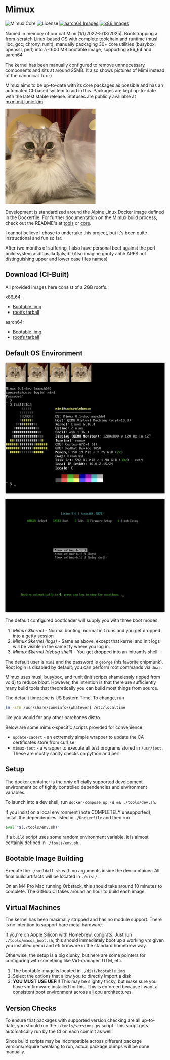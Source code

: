 # Mimux


![Mimux Core](https://img.shields.io/endpoint?url=https%3A%2F%2Fmxm.mit.junic.kim%2Fbadge)
![License](https://img.shields.io/github/license/junikimm717/lfs)
[![aarch64 Images](https://github.com/junikimm717/lfs/actions/workflows/build_aarch64.yml/badge.svg)](https://github.com/junikimm717/lfs/actions/workflows/build_aarch64.yml)
[![x86 Images](https://github.com/junikimm717/lfs/actions/workflows/build_x86.yml/badge.svg)](https://github.com/junikimm717/lfs/actions/workflows/build_x86.yml)

Named in memory of our cat Mimi (1/1/2022-5/13/2025). Bootstrapping a
from-scratch Linux-based OS with complete toolchain and runtime (musl libc, gcc,
chrony, runit), manually packaging 30+ core utilities (busybox, openssl, perl)
into a <600 MB bootable image, supporting x86_64 and aarch64.

The kernel has been manually configured to remove unnnecessary components and
sits at around 25MB. It also shows pictures of Mimi instead of the canonical Tux
:)

Mimux aims to be up-to-date with its core packages as possible and has an
automated CI-based system to aid in this. Packages are kept up-to-date with the latest
stable release. Statuses are publicly available at
[mxm.mit.junic.kim](https://mxm.mit.junic.kim)

![Mimi](./mimi.jpg)

Development is standardized around the Alpine Linux Docker image defined in the
Dockerfile. For further documentation on the Mimux build process, check out the
README's at [tools](./tools/) or [core](./core/).

I cannot believe I chose to undertake this project, but it's been quite
instructional and fun so far.

After two months of suffering, I also have personal beef against the perl build
system asdlfjas;lkdfjals;df (Also imagine goofy ahhh APFS not distinguishing
upper and lower case files names)

## Download (CI-Built)

All provided images here consist of a 2GB rootfs.

x86_64:

- [Bootable .img](https://github.com/junikimm717/lfs/releases/download/images/bootable-x86_64.img.gz)
- [rootfs tarball](https://github.com/junikimm717/lfs/releases/download/images/rootfs-x86_64.tar.gz)

aarch64:

- [Bootable .img](https://github.com/junikimm717/lfs/releases/download/images-aarch64/bootable-aarch64.img.gz)
- [rootfs tarball](https://github.com/junikimm717/lfs/releases/download/images-aarch64/rootfs-aarch64.tar.gz)

## Default OS Environment

![login and fastfetch](./fastfetch.png)

![bootloader screen](./limine.png)

The default configured bootloader will supply you with three boot modes:

1. *Mimux \$kernel* - Normal booting, normal init runs and you get dropped into a
   getty session
2. *Mimux \$kernel (logs)* - Same as above, except that kernel and init logs
   will be visible in the same tty where you log in.
3. *Mimux \$kernel (debug shell)* - You get dropped into an initramfs shell.

The default user is `mimi` and the password is `george` (his favorite chipmunk).
Root login is disabled by default; you can perform root commands via `doas`.

Mimux uses musl, busybox, and runit (init scripts shamelessly ripped from void)
to reduce bloat. However, the intention is that there are sufficiently many
build tools that theoretically you can build most things from source.

The default timezone is US Eastern Time. To change, run
```sh
ln -sfn /usr/share/zoneinfo/{whatever} /etc/localtime
```
like you would for any other barebones distro.

Below are some mimux-specific scripts provided for convenience:

- `update-cacert` - an extremely simple wrapper to update the CA certificates
  store from curl.se
- `mimux-test` - a wrapper to execute all test programs stored in `/usr/test`.
  These are mostly sanity checks on python and perl.

## Setup

The docker container is the *only* officially supported development environment
bc of tightly controlled dependencies and environment variables.

To launch into a dev shell, run `docker-compose up -d && ./tools/dev.sh`.

If you insist on a local environment (note COMPLETELY unsupported), install the
dependencies listed in `./Dockerfile` and then run

```sh
eval "$(./tools/env.sh)"
```

If a `build` script uses some random environment variable, it is almost
certainly defined in `./tools/env.sh`.

## Bootable Image Building

Execute the `./buildall.sh` with no arguments inside the dev container.
All final build artifacts will be located in `./dist/`.

On an M4 Pro Mac running Orbstack, this should take around 10 minutes to
complete. The GitHub CI takes around an hour to build each image.

## Virtual Machines

The kernel has been maximally stripped and has no module support. There is no
intention to support bare metal hardware.

If you're on Apple Silicon with Homebrew, congrats. Just run
`./tools/macos_boot.sh`; this should immediately boot up a working vm given you
installed qemu and efi firmware in the standard homebrew way.

Otherwise, the setup is a big clunky, but here are some pointers for configuring
with something like Virt-manager, UTM, etc.

1. The bootable image is located in `./dist/bootable.img`
2. Select the options that allow you to directly import a disk
3. **YOU MUST USE UEFI**!! This may be slightly tricky, but make sure you have
   vm firmware installed for this. This is enforced because I want a consistent
   boot environment across all cpu architectures.

## Version Checks

To ensure that packages with supported version checking are all up-to-date, you
should run the `./tools/versions.py` script. This script gets automatically run
by the CI on each commit as well.

Since build scripts may be incompatible across different package
versions/require tweaking to run, actual package bumps will be done manually.
